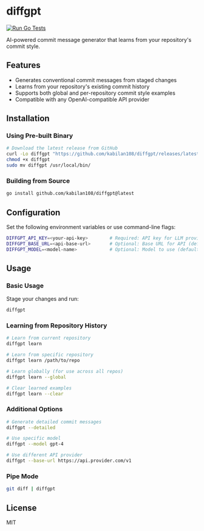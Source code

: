 # diffgpt

[![Run Go Tests](https://github.com/Kabilan108/diffgpt/actions/workflows/test.yml/badge.svg)](https://github.com/Kabilan108/diffgpt/actions/workflows/test.yml)

AI-powered commit message generator that learns from your repository's commit style.

## Features

- Generates conventional commit messages from staged changes
- Learns from your repository's existing commit history
- Supports both global and per-repository commit style examples
- Compatible with any OpenAI-compatible API provider

## Installation

### Using Pre-built Binary

```bash
# Download the latest release from GitHub
curl -Lo diffgpt "https://github.com/kabilan108/diffgpt/releases/latest/download/diffgpt"
chmod +x diffgpt
sudo mv diffgpt /usr/local/bin/
```

### Building from Source

```bash
go install github.com/kabilan108/diffgpt@latest
```

## Configuration

Set the following environment variables or use command-line flags:

```bash
DIFFGPT_API_KEY=<your-api-key>        # Required: API key for LLM provider
DIFFGPT_BASE_URL=<api-base-url>       # Optional: Base URL for API (default: OpenAI)
DIFFGPT_MODEL=<model-name>            # Optional: Model to use (default: gpt-4o-mini)
```

## Usage

### Basic Usage

Stage your changes and run:

```bash
diffgpt
```

### Learning from Repository History

```bash
# Learn from current repository
diffgpt learn

# Learn from specific repository
diffgpt learn /path/to/repo

# Learn globally (for use across all repos)
diffgpt learn --global

# Clear learned examples
diffgpt learn --clear
```

### Additional Options

```bash
# Generate detailed commit messages
diffgpt --detailed

# Use specific model
diffgpt --model gpt-4

# Use different API provider
diffgpt --base-url https://api.provider.com/v1
```

### Pipe Mode

```bash
git diff | diffgpt
```

## License

MIT
